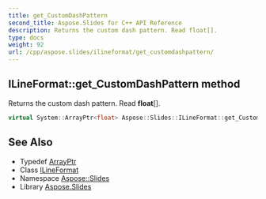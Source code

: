 ```yaml
---
title: get_CustomDashPattern
second_title: Aspose.Slides for C++ API Reference
description: Returns the custom dash pattern. Read float[].
type: docs
weight: 92
url: /cpp/aspose.slides/ilineformat/get_customdashpattern/
---
```

## ILineFormat::get_CustomDashPattern method


Returns the custom dash pattern. Read **float**[].

```cpp
virtual System::ArrayPtr<float> Aspose::Slides::ILineFormat::get_CustomDashPattern()=0
```

## See Also

* Typedef [ArrayPtr](../../../system/arrayptr/)
* Class [ILineFormat](../)
* Namespace [Aspose::Slides](../../)
* Library [Aspose.Slides](../../../)
